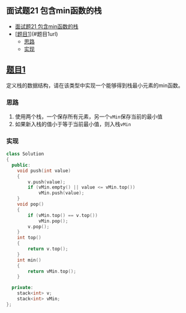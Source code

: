 ## 面试题21 包含min函数的栈

<!-- TOC -->

- [面试题21 包含min函数的栈](#面试题21-包含min函数的栈)
- [[题目1][url]](#题目1url)
    - [思路](#思路)
    - [实现](#实现)

<!-- /TOC -->

## [题目1][url]
定义栈的数据结构，请在该类型中实现一个能够得到栈最小元素的min函数。

### 思路
1. 使用两个栈，一个保存所有元素，另一个`vMin`保存当前的最小值
2. 如果新入栈的值小于等于当前最小值，则入栈`vMin`


### 实现

```cpp
class Solution
{
  public:
    void push(int value)
    {
        v.push(value);
        if (vMin.empty() || value <= vMin.top())
            vMin.push(value);
    }
    void pop()
    {
        if (vMin.top() == v.top())
            vMin.pop();
        v.pop();
    }
    int top()
    {
        return v.top();
    }
    int min()
    {
        return vMin.top();
    }

  private:
    stack<int> v;
    stack<int> vMin;
};
``` 


[url]:https://www.nowcoder.com/practice/9b4c81a02cd34f76be2659fa0d54342a?tpId=13&tqId=11172&tPage=1&rp=1&ru=/ta/coding-interviews&qru=/ta/coding-interviews/question-ranking